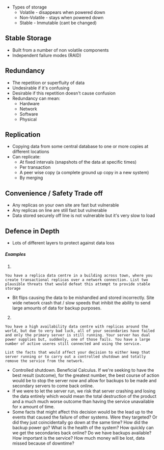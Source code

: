 - Types of storage
	- Volatile - disappears when powered down
	- Non-Volatile - stays when powered down
	- Stable - Immutable (cant be changed)

## Stable Storage
- Built from a number of non volatile components
- Independent failure modes (RAID)

## Redundancy
- The repetition or superfluity of data
- Undesirable if it's confusing
- Desirable if this repetition doesn't cause confusion
- Redundancy can mean:
	- Hardware
	- Network
	- Software
	- Physical

## Replication
- Copying data from some central database to one or more copies at different locations
- Can replicate:
	- At fixed intervals (snapshots of the data at specific times)
	- Per transaction
	- A peer wise copy (a complete ground up copy in a new system)
	- By merging

## Convenience / Safety Trade off
- Any replicas on your own site are fast but vulnerable
- Any replicas on line are still fast but vulnerable
- Data stored securely off line is not vulnerable but it's very slow to load

## Defence in Depth
- Lots of different layers to protect against data loss

##### Examples

1.
```
You have a replica data centre in a building across town, where you create transactional replicas over a network connection. List two plausible threats that would defeat this attempt to provide stable storage
```

- Bit flips causing the data to be mishandled and stored incorrectly. Site wide network crash that / slow speeds that inhibit the ability to send large amounts of data for backup purposes.

2.
```
You have a high availability data centre with replicas around the world, but due to very bad luck, all of your secondaries have failed and only the primary server is still running. Your server has dual power supplies but, suddenly, one of those fails. You have a large number of active useres still connected and using the service.

List the facts that would affect your decision to either keep that server running or to carry out a controlled shutdown and totally remove the service from the network.
```

- Controlled shutdown. Beneficial Calculus. If we're seeking to have the best result (outcome), for the greatest number, the best course of action would be to stop the server now and allow for backups to be made and secondary servers to come back online.
- If we were to let the server run, we risk that server crashing and losing the data entirely which would mean the total destruction of the product and a much much worse outcome than having the service unavailable for x amount of time.
- Some facts that might affect this decision would be the lead up to the events that caused the failure of other systems. Were they targeted? Or did they just coincidentally go down at the same time? How did the backup power go? What is the health of the system? How quickly can we get the secondaries back online? Do we have backups available? How important is the service? How much money will be lost, data missed because of downtime?